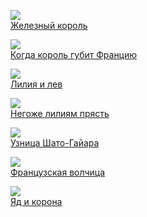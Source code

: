 ![](/books/adv_history/Морис%20Дрюон/Железный%20король.jpg)  
[Железный король](/books/adv_history/Морис%20Дрюон/Железный%20король)

![](/books/adv_history/Морис%20Дрюон/Когда%20король%20губит%20Францию.jpg)  
[Когда король губит Францию](/books/adv_history/Морис%20Дрюон/Когда%20король%20губит%20Францию)

![](/books/adv_history/Морис%20Дрюон/Лилия%20и%20лев.jpg)  
[Лилия и лев](/books/adv_history/Морис%20Дрюон/Лилия%20и%20лев)

![](/books/adv_history/Морис%20Дрюон/Негоже%20лилиям%20прясть.jpg)  
[Негоже лилиям прясть](/books/adv_history/Морис%20Дрюон/Негоже%20лилиям%20прясть)

![](/books/adv_history/Морис%20Дрюон/Узница%20Шато-Гайара.jpg)  
[Узница Шато-Гайара](/books/adv_history/Морис%20Дрюон/Узница%20Шато-Гайара)

![](/books/adv_history/Морис%20Дрюон/Французская%20волчица.jpg)  
[Французская волчица](/books/adv_history/Морис%20Дрюон/Французская%20волчица)

![](/books/adv_history/Морис%20Дрюон/Яд%20и%20корона.jpg)  
[Яд и корона](/books/adv_history/Морис%20Дрюон/Яд%20и%20корона)
